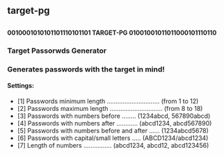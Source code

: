 ## target-pg
## 
####   0010001010101101110101101  TARGET-PG  01001001011011000101110110
#### 
### Target Passorwds Generator
### Generates passwords with the target in mind!
#### 

#### Settings:

* [1] Passwords minimum length .............................. (from 1 to 12)
* [2] Passwords maximum length .............................. (from 8 to 18)
* [3] Passwords with numbers before ........ (1234abcd, 567890abcd)
* [4] Passwords with numbers after ............ (abcd1234, abcd567890)
* [5] Passwords with numbers before and after ...... (1234abcd5678)
* [6] Passwords with capital/small letters ..... (ABCD1234/abcd1234)
* [7] Length of numbers ................ (abcd1234, abcd12, abcd123456)
